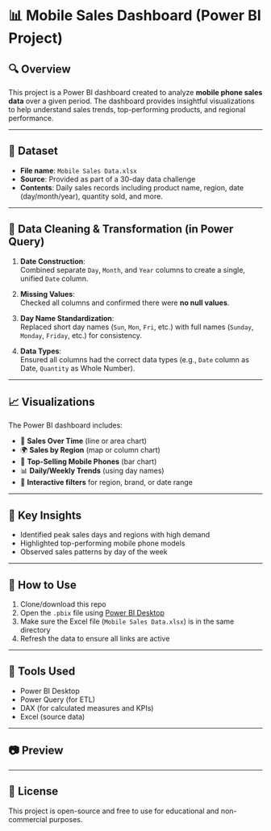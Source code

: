 
# 📊 Mobile Sales Dashboard (Power BI Project)

## 🔍 Overview

This project is a Power BI dashboard created to analyze **mobile phone sales data** over a given period. The dashboard provides insightful visualizations to help understand sales trends, top-performing products, and regional performance.

---

## 📁 Dataset

- **File name**: `Mobile Sales Data.xlsx`
- **Source**: Provided as part of a 30-day data challenge
- **Contents**: Daily sales records including product name, region, date (day/month/year), quantity sold, and more.

---

## 🧹 Data Cleaning & Transformation (in Power Query)

1. **Date Construction**:  
   Combined separate `Day`, `Month`, and `Year` columns to create a single, unified `Date` column.

2. **Missing Values**:  
   Checked all columns and confirmed there were **no null values**.

3. **Day Name Standardization**:  
   Replaced short day names (`Sun`, `Mon`, `Fri`, etc.) with full names (`Sunday`, `Monday`, `Friday`, etc.) for consistency.

4. **Data Types**:  
   Ensured all columns had the correct data types (e.g., `Date` column as Date, `Quantity` as Whole Number).

---

## 📈 Visualizations

The Power BI dashboard includes:

- 📅 **Sales Over Time** (line or area chart)
- 🌍 **Sales by Region** (map or column chart)
- 📱 **Top-Selling Mobile Phones** (bar chart)
- 📊 **Daily/Weekly Trends** (using day names)
- 🔎 **Interactive filters** for region, brand, or date range

---

## 🧠 Key Insights

- Identified peak sales days and regions with high demand
- Highlighted top-performing mobile phone models
- Observed sales patterns by day of the week

---

## 🚀 How to Use

1. Clone/download this repo
2. Open the `.pbix` file using [Power BI Desktop](https://powerbi.microsoft.com/desktop/)
3. Make sure the Excel file (`Mobile Sales Data.xlsx`) is in the same directory
4. Refresh the data to ensure all links are active

---

## 📌 Tools Used

- Power BI Desktop  
- Power Query (for ETL)  
- DAX (for calculated measures and KPIs)  
- Excel (source data)

---

## 📷 Preview



---

## 📄 License

This project is open-source and free to use for educational and non-commercial purposes.
